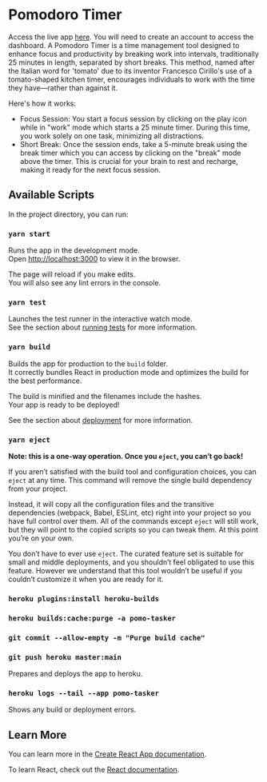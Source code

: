 # Pomodoro Timer

Access the live app [here](https://pomo-tasker-405fd1be4689.herokuapp.com/). You will need to create an account to access the dashboard. A Pomodoro Timer is a time management tool designed to enhance focus and productivity by breaking work into intervals, traditionally 25 minutes in length, separated by short breaks. This method, named after the Italian word for 'tomato' due to its inventor Francesco Cirillo's use of a tomato-shaped kitchen timer, encourages individuals to work with the time they have—rather than against it.

Here's how it works:

- Focus Session: You start a focus session by clicking on the play icon while in "work" mode which starts a 25 minute timer. During this time, you work solely on one task, minimizing all distractions.
- Short Break: Once the session ends, take a 5-minute break using the break timer which you can access by clicking on the "break" mode above the timer. This is crucial for your brain to rest and recharge, making it ready for the next focus session.

## Available Scripts

In the project directory, you can run:

### `yarn start`

Runs the app in the development mode.\
Open [http://localhost:3000](http://localhost:3000) to view it in the browser.

The page will reload if you make edits.\
You will also see any lint errors in the console.

### `yarn test`

Launches the test runner in the interactive watch mode.\
See the section about [running tests](https://facebook.github.io/create-react-app/docs/running-tests) for more information.

### `yarn build`

Builds the app for production to the `build` folder.\
It correctly bundles React in production mode and optimizes the build for the best performance.

The build is minified and the filenames include the hashes.\
Your app is ready to be deployed!

See the section about [deployment](https://facebook.github.io/create-react-app/docs/deployment) for more information.

### `yarn eject`

**Note: this is a one-way operation. Once you `eject`, you can’t go back!**

If you aren’t satisfied with the build tool and configuration choices, you can `eject` at any time. This command will remove the single build dependency from your project.

Instead, it will copy all the configuration files and the transitive dependencies (webpack, Babel, ESLint, etc) right into your project so you have full control over them. All of the commands except `eject` will still work, but they will point to the copied scripts so you can tweak them. At this point you’re on your own.

You don’t have to ever use `eject`. The curated feature set is suitable for small and middle deployments, and you shouldn’t feel obligated to use this feature. However we understand that this tool wouldn’t be useful if you couldn’t customize it when you are ready for it.

### `heroku plugins:install heroku-builds`
### `heroku builds:cache:purge -a pomo-tasker`
### `git commit --allow-empty -m "Purge build cache"`
### `git push heroku master:main`

Prepares and deploys the app to heroku.

### `heroku logs --tail --app pomo-tasker`

Shows any build or deployment errors.



## Learn More

You can learn more in the [Create React App documentation](https://facebook.github.io/create-react-app/docs/getting-started).

To learn React, check out the [React documentation](https://reactjs.org/).
